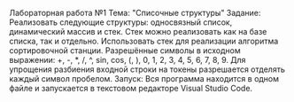 Лабораторная работа №1
Тема: "Списочные структуры"
Задание:
Реализовать следующие структуры: односвязный список, динамический массив и стек. Стек можно реализовать как на базе списка, так и отдельно. Использовать стек для реализации алгоритма сортировочной станции. Разрешённые символы в исходном выражении: +, -, *, /, ^, sin, cos, (, ), 0, 1, 2, 3, 4, 5, 6, 7, 8, 9. Для упрощения разбиения входной строки на токены разрешается отделять каждый символ пробелом.
Запуск:
Вся программа находится в одном файле и запускается в текстовом редакторе Visual Studio Code.